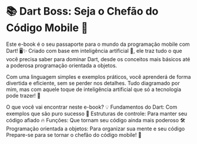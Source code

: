# 📚 Dart Boss: Seja o Chefão do Código Mobile 🚀
Este e-book é o seu passaporte para o mundo da programação mobile com Dart! 🖥️✨ Criado com base em inteligência artificial 🤖, ele traz tudo o que você precisa saber para dominar Dart, desde os conceitos mais básicos até a poderosa programação orientada a objetos.

Com uma linguagem simples e exemplos práticos, você aprenderá de forma divertida e eficiente, sem se perder nos detalhes. Tudo diagramado por mim, mas com aquele toque de inteligência artificial que só a tecnologia pode trazer! 🎨

O que você vai encontrar neste e-book?
💡 Fundamentos do Dart: Com exemplos que são puro sucesso
🔄 Estruturas de controle: Para manter seu código afiado
🔥 Funções: Que tornam seu código ainda mais poderoso
🛠️ Programação orientada a objetos: Para organizar sua mente e seu código
Prepare-se para se tornar o chefão do código mobile! 👑
